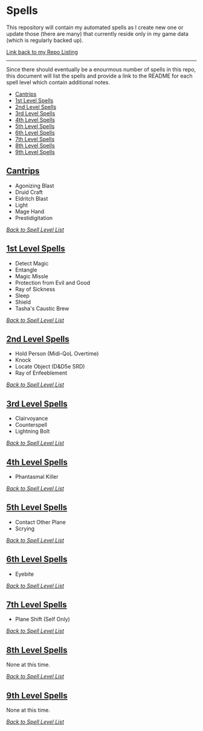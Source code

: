 # Spells
This repository will contain my automated spells as I create new one or update those (there are many) that currently reside only in my game data (which is regularly backed up).

[Link back to my Repo Listing](https://github.com/Jeznar/GitRepo)

---

Since there should eventually be a enourmous number of spells in this repo, this document will list the spells and provide a link to the README for each spell level which contain additional notes.

* [Cantrips](#cantrips)
* [1st Level Spells](#1st-level-spells)
* [2nd Level Spells](#2nd-level-spells)
* [3rd Level Spells](#3rd-level-spells)
* [4th Level Spells](#4th-level-spells)
* [5th Level Spells](#5th-level-spells)
* [6th Level Spells](#6th-level-spells)
* [7th Level Spells](#7th-level-spells)
* [8th Level Spells](#8th-level-spells)
* [9th Level Spells](#9th-level-spells)

## [Cantrips](Cantrips)

* Agonizing Blast
* Druid Craft
* Eldritch Blast
* Light
* Mage Hand
* Prestidigitation

[*Back to Spell Level List*](#spells)

## [1st Level Spells](1st_Level)

* Detect Magic
* Entangle
* Magic Missle
* Protection from Evil and Good
* Ray of Sickness
* Sleep
* Shield
* Tasha's Caustic Brew

[*Back to Spell Level List*](#spells)

## [2nd Level Spells](2nd_Level)

* Hold Person (Midi-QoL Overtime)
* Knock
* Locate Object (D&D5e SRD)
* Ray of Enfeeblement

[*Back to Spell Level List*](#spells)

## [3rd Level Spells](3rd_Level)

* Clairvoyance
* Counterspell
* Lightning Bolt

[*Back to Spell Level List*](#spells)

## [4th Level Spells](4th_Level)

* Phantasmal Killer

[*Back to Spell Level List*](#spells)

## [5th Level Spells](5th_Level)

* Contact Other Plane
* Scrying

[*Back to Spell Level List*](#spells)

## [6th Level Spells](6th_Level)

* Eyebite

[*Back to Spell Level List*](#spells)

## [7th Level Spells](7th_Level)

* Plane Shift (Self Only)

[*Back to Spell Level List*](#spells)

## [8th Level Spells](8th_Level)

None at this time.

[*Back to Spell Level List*](#spells)

## [9th Level Spells](9th_Level)

None at this time.

[*Back to Spell Level List*](#spells)
